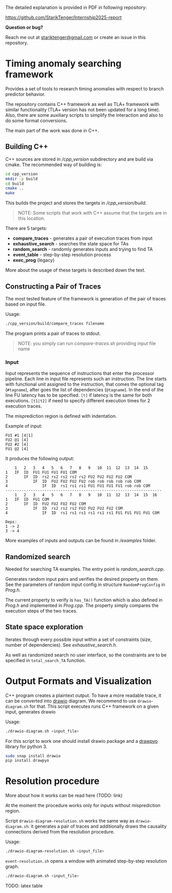 The detailed explanation is provided in PDF in following repository:

https://github.com/StarikTenger/Internship2025-report

**Question or bug?**

Reach me out at stariktenger@gmail.com or create an issue in this repository.

# Timing anomaly searching framework

Provides a set of tools to research timing anomalies with respect to branch predictor behavior.


The repository contains C++ framework as well as TLA+ framework with similar functionality (TLA+ version has not been updated for a long time). Also, there are some auxiliary scripts to simplify the interaction and also to do some format conversions.

The main part of the work was done in C++.

## Building C++

C++ sources are stored in */cpp_version* subdirectory and are build via cmake. The recommended way of building is:

```sh
cd cpp_version
mkdir -p build
cd build
cmake ..
make
```

This builds the project and stores the targets in */cpp_version/build*.

> NOTE: Some scripts that work with C++ assume that the targets are in this location.

There are 5 targets:
- **compare_traces** - generates a pair of execution traces from input
- **exhaustive_search** - searches the state space for TAs
- **random_search** - randomly generates inputs and trying to find TA
- **event_table** - step-by-step resolution process
- **exec_prog** (legacy)

More about the usage of these targets is described down the text.

## Constructing a Pair of Traces

The most tested feature of the framework is generation of the pair of traces based on input file.

Usage:

```sh
./cpp_version/build/compare_traces filename
```

The program prints a pair of traces to stdout.

> NOTE: you simply can run *compare-traces.sh* providing input file name

### Input

Input represents the sequence of instructions that enter the processor pipeline. Each line in input file represents such an instruction. The line starts with functional unit assigned to the instruction, that comes the optional tag (`#tagname`), after goes the list of dependencies (`@tagname`). In the end of the line FU latency has to be specified. `[t]` if latency is the same for both executions. `[t1|t2]` if need to specify different execution times for 2 execution traces.

The misprediction region is defined with indentation.

Example of input:
```
FU1 #1 [4|1]
FU2 @1 [4]
FU2 #2 [4]
FU1 @2 [4]
```

It produces the following output:
```
	1	2	3	4	5	6	7	8	9	10	11	12	13	14	15
1	IF	ID	FU1	FU1	FU1	FU1	COM	
2		IF	ID	rs2	rs2	rs2	rs2	rs2	FU2	FU2	FU2	FU2	COM	
3			IF	ID	FU2	FU2	FU2	FU2	rob	rob	rob	rob	rob	COM	
4				IF	ID	rs1	rs1	rs1	FU1	FU1	FU1	FU1	rob	rob	COM	
--------------------------------------------------------------------
	1	2	3	4	5	6	7	8	9	10	11	12	13	14	15	16
1	IF	ID	FU1	COM	
2		IF	ID	FU2	FU2	FU2	FU2	COM	
3			IF	ID	rs2	rs2	rs2	FU2	FU2	FU2	FU2	COM	
4				IF	ID	rs1	rs1	rs1	rs1	rs1	rs1	FU1	FU1	FU1	FU1	COM	

Deps:
1 -> 2
3 -> 4
```

More examples of inputs and outputs can be found in */examples* folder.


## Randomized search

Needed for searching TA examples. The entry point is *random_search.cpp*.

Generates random input pairs and verifies the desired property on them. See the parameters of random input config in structure `RandomProgConfig` in *Prog.h*.

The current property to verify is `has_TA()` function which is also defined in *Prog.h* and implemented in *Prog.cpp*. The property simply compares the execution steps of the two traces.

## State space exploration

Iterates through every possible input within a set of constraints (size, number of dependencies). See *exhaustive_search.h*.

As well as randomized search no user interface, so the constraints are to be specified in `total_search_TA` function.

# Output Formats and Visualization

C++ program creates a plaintext output. To have a more readable trace, it can be converted into [drawio](https://www.drawio.com/) diagram. We recommend to use `drawio-diagram.sh` for that. This script executes runs C++ framework on a given input, generates drawio


Usage:
```sh
./drawio-diagram.sh <input_file>
```

For this script to work one should install drawio package and a [drawpyo](https://github.com/MerrimanInd/drawpyo) library for python 3.

```sh
sudo snap install drawio
pip install drawpyo
```


# Resolution procedure

More about how it works can be read here (TODO: link)

At the moment the procedure works only for inputs without misprediction region.

Script `drawio-diagram-resolution.sh` works the same way as `drawio-diagram.sh`: it generates a pair of traces and additionally draws the causality connections derived from the resolution procedure.

Usage:
```sh
./drawio-diagram-resolution.sh <input_file>
```

`event-resolution.sh` opens a window with animated step-by-step resolution graph.

```sh
./drawio-diagram.sh <input_file>
```

TODO: latex table